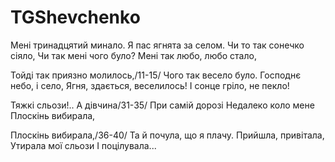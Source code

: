 ﻿# TGShevchenko

Мені тринадцятий минало.
Я пас ягнята за селом.
Чи то так сонечко сіяло,
Чи так мені чого було?
Мені так любо, любо стало,

Тойді так приязно молилось,/11-15/
Чого так весело було.
Господнє небо, і село,
Ягня, здається, веселилось!
І сонце гріло, не пекло!

Тяжкі сльози!.. А дівчина/31-35/
При самій дорозі
Недалеко коло мене
Плоскінь вибирала,

Плоскінь вибирала,/36-40/
Та й почула, що я плачу. 
Прийшла, привітала,
Утирала мої сльози
І поцілувала...

